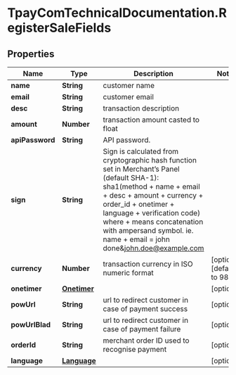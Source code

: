 # TpayComTechnicalDocumentation.RegisterSaleFields

## Properties

Name | Type | Description | Notes
------------ | ------------- | ------------- | -------------
**name** | **String** | customer name | 
**email** | **String** | customer email | 
**desc** | **String** | transaction description | 
**amount** | **Number** | transaction amount casted to float | 
**apiPassword** | **String** | API password. | 
**sign** | **String** | Sign is calculated from cryptographic hash function set in Merchant’s Panel (default SHA-1): sha1(method + name + email + desc + amount + currency + order_id + onetimer + language + verification code) where + means concatenation with ampersand symbol. ie. name + email &#x3D; john done&amp;john.doe@example.com | 
**currency** | **Number** | transaction currency in ISO numeric format | [optional] [default to 985]
**onetimer** | [**Onetimer**](Onetimer.md) |  | [optional] 
**powUrl** | **String** | url to redirect customer in case of payment success | [optional] 
**powUrlBlad** | **String** | url to redirect customer in case of payment failure | [optional] 
**orderId** | **String** | merchant order ID used to recognise payment | [optional] 
**language** | [**Language**](Language.md) |  | [optional] 


